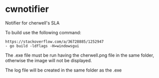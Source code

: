 # cwnotifier

Notifier for cherwell's SLA


To build use the following command:

    https://stackoverflow.com/a/36728885/1252947
    - go build -ldflags -H=windowsgui

The .exe file must be run having the cherwell.png file in the same folder, otherwise the image will not be displayed.

The log file will be created in the same folder as the .exe
